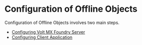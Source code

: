 
Configuration of Offline Objects
================================

Configuration of Offline Objects involves two main steps.

*   [Configuring Volt MX Foundry Server](../../../Foundry/offline_objects_gettingstarted/Content/Foundry_Server_Configuration.md)
*   [Configuring Client Application](../../../Foundry/offline_objects_gettingstarted/Content/Client_App_Configuration.md)
